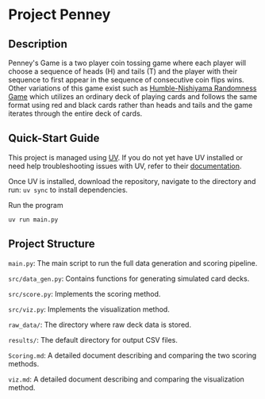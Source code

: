 # Project Penney

## Description

Penney's Game is a two player coin tossing game where each player will choose a sequence of heads (H) and tails (T) and the player with their sequence to first appear in the sequence of consecutive coin flips wins. Other variations of this game exist such as [Humble-Nishiyama Randomness Game](https://mathwo.github.io/assets/files/penney_game/humble-nishiyama_randomness_game-a_new_variation_on_penneys_coin_game.pdf)  which utilizes an ordinary deck of playing cards and follows the same format using red and black cards rather than heads and tails and the game iterates through the entire deck of cards.

## Quick-Start Guide

This project is managed using [UV](https://docs.astral.sh/uv/). If you do not yet have UV installed or need help troubleshooting issues with UV, refer to their [documentation](https://docs.astral.sh/uv/getting-started/features/). 

Once UV is installed, download the repository, navigate to the directory and run: `uv sync` to install dependencies.

Run the program

`uv run main.py`

## Project Structure

`main.py`: The main script to run the full data generation and scoring pipeline.

`src/data_gen.py`: Contains functions for generating simulated card decks.

`src/score.py`: Implements the scoring method.

`src/viz.py`: Implements the visualization method.

`raw_data/`: The directory where raw deck data is stored.

`results/`: The default directory for output CSV files.

`Scoring.md`: A detailed document describing and comparing the two scoring methods.

`viz.md`: A detailed document describing and comparing the visualization method.
